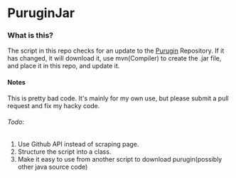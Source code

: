 PuruginJar
==========

### What is this?

The script in this repo checks for an update to the [Purugin]("http;//github.com/enebo/purugin")
Repository. If it has changed, it will download it, use mvn(Compiler) to create the .jar file, and place
it in this repo, and update it.

#### Notes

This is pretty bad code. It's mainly for my own use, but please submit a pull request and fix my hacky
code.

###### Todo:

1. Use Github API instead of scraping page.
2. Structure the script into a class.
3. Make it easy to use from another script to download purugin(possibly other java source code)

